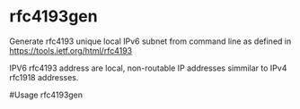 # rfc4193gen
Generate rfc4193 unique local IPv6 subnet from command line
as defined in https://tools.ietf.org/html/rfc4193

IPV6 rfc4193 address are local, non-routable IP addresses
simmilar to IPv4 rfc1918 addresses.

#Usage
 rfc4193gen
